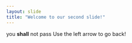 ```yaml
---
layout: slide
title: "Welcome to our second slide!"
---
```

you **shall** not pass
Use the left arrow to go back!
